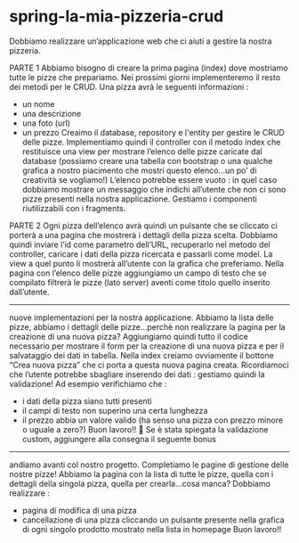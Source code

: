 # spring-la-mia-pizzeria-crud
 
Dobbiamo realizzare un’applicazione web che ci aiuti a gestire la nostra pizzeria.

PARTE 1
Abbiamo bisogno di creare la prima pagina (index) dove mostriamo tutte le pizze che prepariamo.
Nei prossimi giorni implementeremo il resto dei metodi per le CRUD.
Una pizza avrà le seguenti informazioni :
- un nome
- una descrizione
- una foto (url)
- un prezzo
Creaimo il database, repository e l'entity per gestire le CRUD delle pizze.
Implementiamo  quindi il controller con il metodo index che restituisce una view per mostrare l’elenco delle pizze caricate dal database (possiamo creare una tabella con bootstrap o una qualche grafica a nostro piacimento che mostri questo elenco...un po’ di creatività se vogliamo!)
L’elenco potrebbe essere vuoto : in quel caso dobbiamo mostrare un messaggio che indichi all’utente che non ci sono pizze presenti nella nostra applicazione.
Gestiamo i componenti riutilizzabili con i fragments.

PARTE 2
Ogni pizza dell’elenco avrà quindi un pulsante che se cliccato ci porterà a una pagina che mostrerà i dettagli della pizza scelta.
Dobbiamo quindi inviare l’id come parametro dell’URL, recuperarlo nel metodo del controller, caricare i dati della pizza ricercata e passarli come model.
La view a quel punto li mostrerà all’utente con la grafica che preferiamo.
Nella pagina con l’elenco delle pizze aggiungiamo un campo di testo che se compilato filtrerà le pizze (lato server) aventi come titolo quello inserito dall’utente.

_______________________________________________________________________________________________

nuove implementazioni per la nostra applicazione.
Abbiamo la lista delle pizze, abbiamo i dettagli delle pizze...perchè non realizzare la pagina per la creazione di una nuova pizza?
Aggiungiamo quindi tutto il codice necessario per mostrare il form per la creazione di una nuova pizza e per il salvataggio dei dati in tabella.
Nella index creiamo ovviamente il bottone “Crea nuova pizza” che ci porta a questa nuova pagina creata.
Ricordiamoci che l’utente potrebbe sbagliare inserendo dei dati : gestiamo quindi la validazione!
Ad esempio verifichiamo che :
- i dati della pizza siano tutti presenti
- il campi di testo non superino una certa lunghezza
- il prezzo abbia un valore valido (ha senso una pizza con prezzo minore o uguale a zero?)
Buon lavoro!! :slightly_smiling_face:
Se è stata spiegata la validazione custom, aggiungere alla consegna il seguente bonus

____________________________________________________________________________________________________

andiamo avanti col nostro progetto.
Completiamo le pagine di gestione delle nostre pizze!
Abbiamo la pagina con la lista di tutte le pizze, quella con i dettagli della singola pizza, quella per crearla...cosa manca?
Dobbiamo realizzare :
- pagina di modifica di una pizza
- cancellazione di una pizza cliccando un pulsante presente nella grafica di ogni singolo prodotto mostrato nella lista in homepage
Buon lavoro!!

